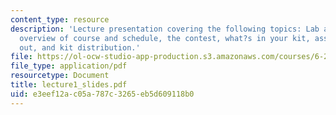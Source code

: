 ```yaml
---
content_type: resource
description: 'Lecture presentation covering the following topics: Lab and class orientation,
  overview of course and schedule, the contest, what?s in your kit, assignment 1 handed
  out, and kit distribution.'
file: https://ol-ocw-studio-app-production.s3.amazonaws.com/courses/6-270-autonomous-robot-design-competition-january-iap-2005/e3eef12ac05a787c3265eb5d609118b0_lecture1_slides.pdf
file_type: application/pdf
resourcetype: Document
title: lecture1_slides.pdf
uid: e3eef12a-c05a-787c-3265-eb5d609118b0
---
```

